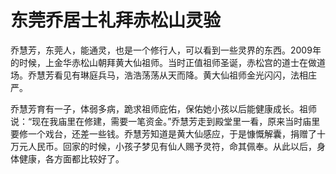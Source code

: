 # 东莞乔居士礼拜赤松山灵验

乔慧芳，东莞人，能通灵，也是一个修行人，可以看到一些灵界的东西。2009年的时候，上金华赤松山朝拜黄大仙祖师。当时正值祖师圣诞，赤松宫的道士在做道场。乔慧芳看见有琳庭兵马，浩浩荡荡从天而降。黄大仙祖师金光闪闪，法相庄严。

乔慧芳育有一子，体弱多病，跪求祖师庇佑，保佑她小孩以后能健康成长。祖师说：“现在我庙里在修建，需要一笔资金。”乔慧芳走到殿堂里一看，原来当时庙里要修一个戏台，还差一些钱。乔慧芳知道是黄大仙感应，于是慷慨解囊，捐赠了十万元人民币。回家的时候，小孩子梦见有仙人赐予灵符，命其佩奉。从此以后，身体健康，各方面都比较好了。
